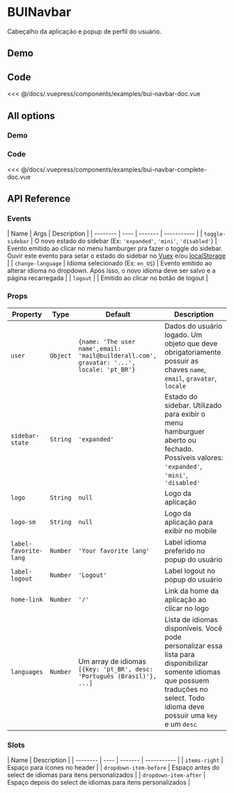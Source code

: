 # BUINavbar

Cabeçalho da aplicação e popup de perfil do usuário.

## Demo
<Demo componentName="examples-bui-navbar-doc" />

## Code
<SourceCode>
<<< @/docs/.vuepress/components/examples/bui-navbar-doc.vue
</SourceCode>

## All options

### Demo
<Demo componentName="examples-bui-navbar-complete-doc" />

### Code
<SourceCode>
<<< @/docs/.vuepress/components/examples/bui-navbar-complete-doc.vue
</SourceCode>

## API Reference

### Events
| Name | Args | Description |
| -------- | ---- | ------- | ----------- |
| `toggle-sidebar` | O novo estado do sidebar (Ex: `'expanded'`, `'mini'`, `'disabled'`) | Evento emitido ao clicar no menu hamburger pra fazer o toggle do sidebar. Ouvir este evento para setar o estado do sidebar no [Vuex](https://vuex.vuejs.org/) e/ou [localStorage](https://developer.mozilla.org/pt-BR/docs/Web/API/Window/Window.localStorage) |
| `change-language` | Idioma selecionado (Ex: `en_US`) |  Evento emitido ao alterar idioma no dropdown. Após isso, o novo idioma deve ser salvo e a página recarregada |
| `logout` | | Emitido ao clicar no botão de logout |


### Props
| Property | Type | Default | Description |
| -------- | ---- | ------- | ----------- |
| `user` | `Object` | `{name: 'The user name',email: 'mail@builderall.com', gravatar: '...', locale: 'pt_BR'}` | Dados do usuário logado. Um objeto que deve obrigatoriamente possuir as chaves `name`, `email`, `gravatar`, `locale`  |
| `sidebar-state` | `String` | `'expanded'` | Estado do sidebar. Utilizado para exibir o menu hamburguer aberto ou fechado. Possíveis valores: `'expanded'`, `'mini'`, `'disabled'` |
| `logo` | `String` | `null` | Logo da aplicação |
| `logo-sm` | `String` | `null` | Logo da aplicação para exibir no mobile |
| `label-favorite-lang` | `Number` | `'Your favorite lang'` | Label idioma preferido no popup do usuário|
| `label-logout` | `Number` | `'Logout'` | Label logout no popup do usuário |
| `home-link` | `Number` | `'/'` | Link da home da aplicação ao clicar no logo |
| `languages` | `Number` | Um array de idiomas `[{key: 'pt_BR', desc: 'Português (Brasil)'}, ...]` | Lista de idiomas disponíveis. Você pode personalizar essa lista para disponibilizar somente idiomas que possuem traduções no select. Todo idioma deve possuir uma `key` e um `desc` |

### Slots
| Name | Description |
| -------- | ---- | ------- | ----------- |
| `items-right` | Espaço para ícones no header |
| `dropdown-item-before` | Espaço antes do select de idiomas para itens personalizados |
| `dropdown-item-after` | Espaço depois do select de idiomas para itens personalizados |
